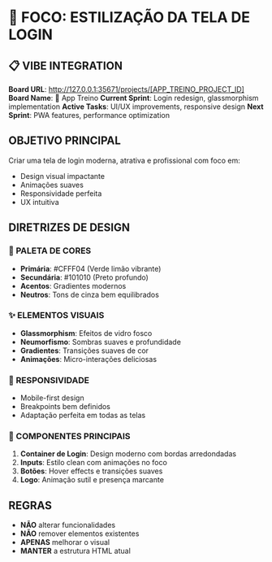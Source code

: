 # 🎨 FOCO: ESTILIZAÇÃO DA TELA DE LOGIN

## 📋 VIBE INTEGRATION

**Board URL**: http://127.0.0.1:35671/projects/[APP_TREINO_PROJECT_ID]
**Board Name**: 💪 App Treino
**Current Sprint**: Login redesign, glassmorphism implementation
**Active Tasks**: UI/UX improvements, responsive design
**Next Sprint**: PWA features, performance optimization

## OBJETIVO PRINCIPAL

Criar uma tela de login moderna, atrativa e profissional com foco em:

- Design visual impactante
- Animações suaves
- Responsividade perfeita
- UX intuitiva

## DIRETRIZES DE DESIGN

### 🎨 PALETA DE CORES

- **Primária**: #CFFF04 (Verde limão vibrante)
- **Secundária**: #101010 (Preto profundo)
- **Acentos**: Gradientes modernos
- **Neutros**: Tons de cinza bem equilibrados

### ✨ ELEMENTOS VISUAIS

- **Glassmorphism**: Efeitos de vidro fosco
- **Neumorfismo**: Sombras suaves e profundidade
- **Gradientes**: Transições suaves de cor
- **Animações**: Micro-interações deliciosas

### 📱 RESPONSIVIDADE

- Mobile-first design
- Breakpoints bem definidos
- Adaptação perfeita em todas as telas

### 🎯 COMPONENTES PRINCIPAIS

1. **Container de Login**: Design moderno com bordas arredondadas
2. **Inputs**: Estilo clean com animações no foco
3. **Botões**: Hover effects e transições suaves
4. **Logo**: Animação sutil e presença marcante

## REGRAS

- **NÃO** alterar funcionalidades
- **NÃO** remover elementos existentes
- **APENAS** melhorar o visual
- **MANTER** a estrutura HTML atual
